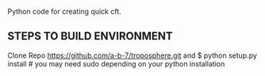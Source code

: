 Python code for creating quick cft.
## STEPS TO BUILD ENVIRONMENT
Clone Repo https://github.com/a-b-7/troposphere.git and $ python setup.py install  # you may need sudo depending on your python installation
